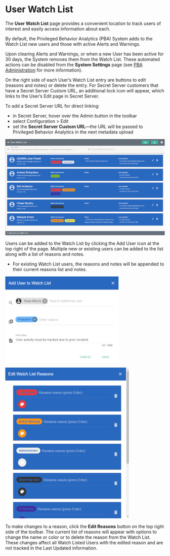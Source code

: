 ﻿[title]: # (User Watch List)
[tags]: # (Privileged Behavior Analytics,PBA,Operations,User Watch List)
[priority]: # (4030)

# User Watch List

The **User Watch List** page provides a convenient location to track users of interest and easily access information about each.

By default, the Privileged Behavior Analytics (PBA) System adds to the Watch List new users and those with active Alerts and Warnings.

Upon clearing Alerts and Warnings, or when a new User has been active for 30 days, the System removes them from the Watch List. These automated actions can be disabled from the **System Settings** page (see [PBA Administration](../pba-admin/index.md) for more information).

On the right side of each User’s Watch List entry are buttons to edit (reasons and notes) or delete the entry. For Secret Server customers that have a Secret Server Custom URL, an additional lock icon will appear, which links to the User’s Edit page in Secret Server.

To add a Secret Server URL for direct linking:

* in Secret Server, hover over the Admin button in the toolbar
* select Configuration > Edit
* set the **Secret Server Custom URL**—the URL will be passed to Privileged Behavior Analytics in the next metadata upload

![alt](images/17-user-watch-list-a.png)

Users can be added to the Watch List by clicking the Add User icon at the top right of the page. Multiple new or existing users can be added to the list along with a list of reasons and notes.

* For existing Watch List users, the reasons and notes will be appended to their current reasons list and notes.

![alt](images/18-user-watch-list-b.png)

![alt](images/19-user-watch-list-c.png)

To make changes to a reason, click the **Edit Reasons** button on the top right side of the toolbar. The current list of reasons will appear with options to change the name or color or to delete the reason from the Watch List. These changes affect all Watch Listed Users with the edited reason and are not tracked in the Last Updated information.
